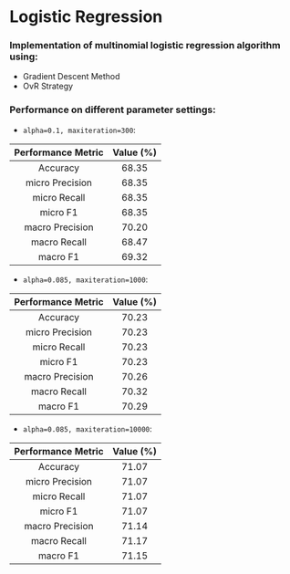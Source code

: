 # Logistic Regression

### Implementation of multinomial logistic regression algorithm using:
   - Gradient Descent Method
   - OvR Strategy

### Performance on different parameter settings:
- `alpha=0.1, maxiteration=300`:

Performance Metric | Value (%)
:-: | :-:
Accuracy | 68.35
micro Precision | 68.35
micro Recall | 68.35
micro  F1 | 68.35
macro Precision | 70.20
macro Recall | 68.47
macro F1 | 69.32
   
- `alpha=0.085, maxiteration=1000`:

Performance Metric | Value (%)
:-: | :-:
Accuracy | 70.23
micro Precision | 70.23
micro Recall | 70.23
micro F1 | 70.23
macro Precision | 70.26
macro Recall | 70.32
macro F1 | 70.29

- `alpha=0.085, maxiteration=10000`:

Performance Metric | Value (%)
:-: | :-:
Accuracy | 71.07
micro Precision | 71.07
micro Recall | 71.07
micro F1 | 71.07
macro Precision | 71.14
macro Recall | 71.17
macro F1 | 71.15

